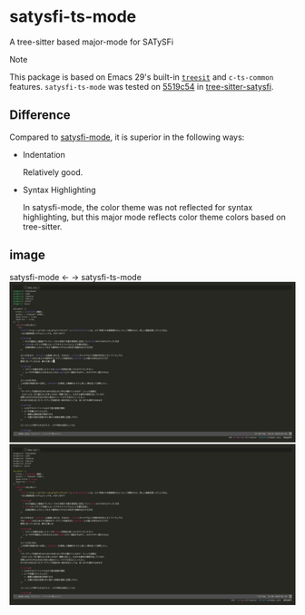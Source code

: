 # satysfi-ts-mode

A tree-sitter based major-mode for SATySFi

> [!NOTE]
> This package is based on Emacs 29's built-in [`treesit`](treesit) and `c-ts-common` features.
> `satysfi-ts-mode` was tested on [5519c54](https://github.com/monaqa/tree-sitter-satysfi/commit/5519c547418ecb31ac7d63e64653aed726b5d1c3) in [tree-sitter-satysfi](https://github.com/monaqa/tree-sitter-satysfi).

## Difference
Compared to [satysfi-mode](https://github.com/gfngfn/satysfi.el), it is superior in the following ways: 
- Indentation
  
  Relatively good.
- Syntax Highlighting
  
  In satysfi-mode, the color theme was not reflected for syntax highlighting, but this major mode reflects color theme colors based on tree-sitter.

## image
satysfi-mode <- -> satysfi-ts-mode
![satysfi-mode](./img/official.png)
![satysfi-ts-mode](./img/ts.png)

